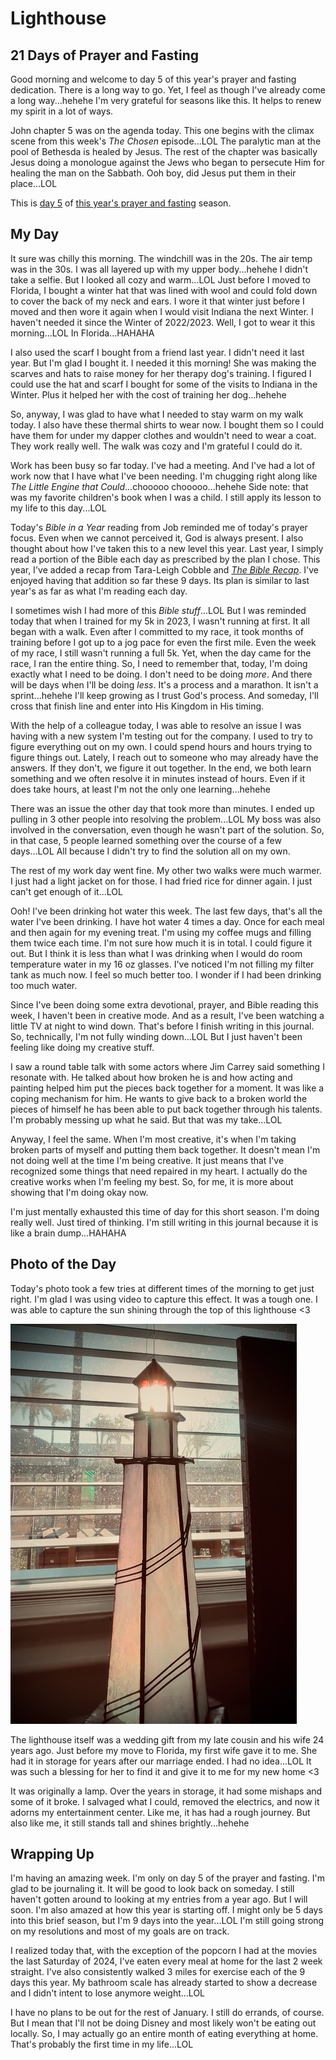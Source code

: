 # Lighthouse

## 21 Days of Prayer and Fasting

Good morning and welcome to day 5 of this year's prayer and fasting dedication. There is a long way to go. Yet, I feel as though I've already come a long way...hehehe I'm very grateful for seasons like this. It helps to renew my spirit in a lot of ways.

<!--@include: ../../../bible/prayer/journal/2025/01/08_21-days.md{3,13}-->

John chapter 5 was on the agenda today. This one begins with the climax scene from this week's *The Chosen* episode...LOL The paralytic man at the pool of Bethesda is healed by Jesus. The rest of the chapter was basically Jesus doing a monologue against the Jews who began to persecute Him for healing the man on the Sabbath. Ooh boy, did Jesus put them in their place...LOL

This is [day 5](/bible/prayer/journal/2025/01/09_21-days) of [this year's prayer and fasting](/bible/prayer/journal/2025/01/21-days) season.

## My Day

It sure was chilly this morning. The windchill was in the 20s. The air temp was in the 30s. I was all layered up with my upper body...hehehe I didn't take a selfie. But I looked all cozy and warm...LOL Just before I moved to Florida, I bought a winter hat that was lined with wool and could fold down to cover the back of my neck and ears. I wore it that winter just before I moved and then wore it again when I would visit Indiana the next Winter. I haven't needed it since the Winter of 2022/2023. Well, I got to wear it this morning...LOL In Florida...HAHAHA

I also used the scarf I bought from a friend last year. I didn't need it last year. But I'm glad I bought it. I needed it this morning! She was making the scarves and hats to raise money for her therapy dog's training. I figured I could use the hat and scarf I bought for some of the visits to Indiana in the Winter. Plus it helped her with the cost of training her dog...hehehe

So, anyway, I was glad to have what I needed to stay warm on my walk today. I also have these thermal shirts to wear now. I bought them so I could have them for under my dapper clothes and wouldn't need to wear a coat. They work really well. The walk was cozy and I'm grateful I could do it.

Work has been busy so far today. I've had a meeting. And I've had a lot of work now that I have what I've been needing. I'm chugging right along like *The Little Engine that Could*...chooooo chooooo...hehehe Side note: that was my favorite children's book when I was a child. I still apply its lesson to my life to this day...LOL

Today's *Bible in a Year* reading from Job reminded me of today's prayer focus. Even when we cannot perceived it, God is always present. I also thought about how I've taken this to a new level this year. Last year, I simply read a portion of the Bible each day as prescribed by the plan I chose. This year, I've added a recap from Tara-Leigh Cobble and [*The Bible Recap*](https://www.thebiblerecap.com). I've enjoyed having that addition so far these 9 days. Its plan is similar to last year's as far as what I'm reading each day.

I sometimes wish I had more of this *Bible stuff*...LOL But I was reminded today that when I trained for my 5k in 2023, I wasn't running at first. It all began with a walk. Even after I committed to my race, it took months of training before I got up to a jog pace for even the first mile. Even the week of my race, I still wasn't running a full 5k. Yet, when the day came for the race, I ran the entire thing. So, I need to remember that, today, I'm doing exactly what I need to be doing. I don't need to be doing *more*. And there will be days when I'll be doing *less*. It's a process and a marathon. It isn't a sprint...hehehe I'll keep growing as I trust God's process. And someday, I'll cross that finish line and enter into His Kingdom in His timing.

With the help of a colleague today, I was able to resolve an issue I was having with a new system I'm testing out for the company. I used to try to figure everything out on my own. I could spend hours and hours trying to figure things out. Lately, I reach out to someone who may already have the answers. If they don't, we figure it out together. In the end, we both learn something and we often resolve it in minutes instead of hours. Even if it does take hours, at least I'm not the only one learning...hehehe

There was an issue the other day that took more than minutes. I ended up pulling in 3 other people into resolving the problem...LOL My boss was also involved in the conversation, even though he wasn't part of the solution. So, in that case, 5 people learned something over the course of a few days...LOL All because I didn't try to find the solution all on my own.

The rest of my work day went fine. My other two walks were much warmer. I just had a light jacket on for those. I had fried rice for dinner again. I just can't get enough of it...LOL

Ooh! I've been drinking hot water this week. The last few days, that's all the water I've been drinking. I have hot water 4 times a day. Once for each meal and then again for my evening treat. I'm using my coffee mugs and filling them twice each time. I'm not sure how much it is in total. I could figure it out. But I think it is less than what I was drinking when I would do room temperature water in my 16 oz glasses. I've noticed I'm not filling my filter tank as much now. I feel so much better too. I wonder if I had been drinking too much water.

Since I've been doing some extra devotional, prayer, and Bible reading this week, I haven't been in creative mode. And as a result, I've been watching a little TV at night to wind down. That's before I finish writing in this journal. So, technically, I'm not fully winding down...LOL But I just haven't been feeling like doing my creative stuff.

I saw a round table talk with some actors where Jim Carrey said something I resonate with. He talked about how broken he is and how acting and painting helped him put the pieces back together for a moment. It was like a coping mechanism for him. He wants to give back to a broken world the pieces of himself he has been able to put back together through his talents. I'm probably messing up what he said. But that was my take...LOL

Anyway, I feel the same. When I'm most creative, it's when I'm taking broken parts of myself and putting them back together. It doesn't mean I'm not doing well at the time I'm being creative. It just means that I've recognized some things that need repaired in my heart. I actually do the creative works when I'm feeling my best. So, for me, it is more about showing that I'm doing okay now.

I'm just mentally exhausted this time of day for this short season. I'm doing really well. Just tired of thinking. I'm still writing in this journal because it is like a brain dump...HAHAHA

## Photo of the Day

Today's photo took a few tries at different times of the morning to get just right. I'm glad I was using video to capture this effect. It was a tough one. I was able to capture the sun shining through the top of this lighthouse <3

![Lighthouse](./media/IMG_5006.jpeg)

The lighthouse itself was a wedding gift from my late cousin and his wife 24 years ago. Just before my move to Florida, my first wife gave it to me. She had it in storage for years after our marriage ended. I had no idea...LOL It was such a blessing for her to find it and give it to me for my new home <3

It was originally a lamp. Over the years in storage, it had some mishaps and some of it broke. I salvaged what I could, removed the electrics, and now it adorns my entertainment center. Like me, it has had a rough journey. But also like me, it still stands tall and shines brightly...hehehe

## Wrapping Up

I'm having an amazing week. I'm only on day 5 of the prayer and fasting. I'm glad to be journaling it. It will be good to look back on someday. I still haven't gotten around to looking at my entries from a year ago. But I will soon. I'm also amazed at how this year is starting off. I might only be 5 days into this brief season, but I'm 9 days into the year...LOL I'm still going strong on my resolutions and most of my goals are on track.

I realized today that, with the exception of the popcorn I had at the movies the last Saturday of 2024, I've eaten every meal at home for the last 2 week straight. I've also consistently walked 3 miles for exercise each of the 9 days this year. My bathroom scale has already started to show a decrease and I didn't intent to lose anymore weight...LOL

I have no plans to be out for the rest of January. I still do errands, of course. But I mean that I'll not be doing Disney and most likely won't be eating out locally. So, I may actually go an entire month of eating everything at home. That's probably the first time in my life...LOL